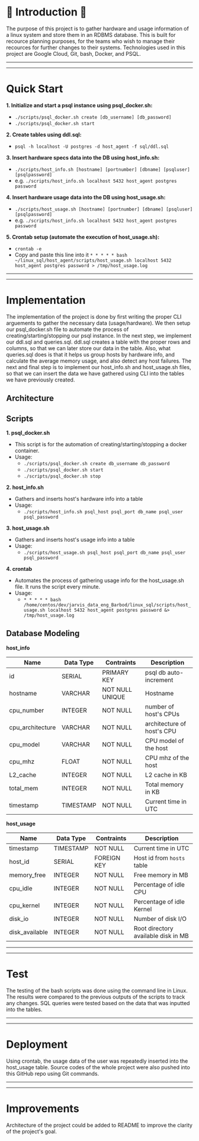 # :penguin: Introduction :penguin:
The purpose of this project is to gather hardware and usage information of a linux system and store them in an RDBMS database. This is built for recource planning purposes, for the teams who wish to manage their recources for further changes to their systems. Technologies used in this project are Google Cloud, Git, bash, Docker, and PSQL.

-----------------------------------------------------------------------------------------------------------------------------------------------------------------------
-----------------------------------------------------------------------------------------------------------------------------------------------------------------------

# Quick Start
**1. Initialize and start a psql instance using psql_docker.sh:**
  - `./scripts/psql_docker.sh create [db_username] [db_password]`
  - `./scripts/psql_docker.sh start`

**2. Create tables using ddl.sql:**
  - `psql -h localhost -U postgres -d host_agent -f sql/ddl.sql`

**3. Insert hardware specs data into the DB using host_info.sh:**
  - `./scripts/host_info.sh [hostname] [portnumber] [dbname] [psqluser] [psqlpassword]`
  - e.g. `./scripts/host_info.sh localhost 5432 host_agent postgres password`

**4. Insert hardware usage data into the DB using host_usage.sh:**
  - `./scripts/host_usage.sh [hostname] [portnumber] [dbname] [psqluser] [psqlpassword]`
  - e.g. `./scripts/host_info.sh localhost 5432 host_agent postgres password`

**5. Crontab setup (automate the execution of host_usage.sh):**
  - `crontab -e`
  - Copy and paste this line into it `* * * * * bash ~/linux_sql/host_agent/scripts/host_usage.sh localhost 5432 host_agent postgres password > /tmp/host_usage.log`

-----------------------------------------------------------------------------------------------------------------------------------------------------------------------
-----------------------------------------------------------------------------------------------------------------------------------------------------------------------

# Implementation
The implementation of the project is done by first writing the proper CLI arguements to gather the necessary data (usage/hardware). We then setup our psql_docker.sh file to automate the process of creating/starting/stopping our psql instance. In the next step, we implement our ddl.sql and queries.sql. ddl.sql creates a table with the proper rows and columns, so that we can later store our data in the table. Also, what queries.sql does is that it helps us group hosts by hardware info, and calculate the average memory usage, and also detect any host failures. The next and final step is to implement our host_info.sh and host_usage.sh files, so that we can insert the data we have gathered using CLI into the tables we have previously created. 

## Architecture


## Scripts

**1. psql_docker.sh**
  - This script is for the automation of creating/starting/stopping a docker container.
  - Usage: 
    - `./scripts/psql_docker.sh create db_username db_password`
    - `./scripts/psql_docker.sh start`
    - `./scripts/psql_docker.sh stop`

**2. host_info.sh**
  - Gathers and inserts host's hardware info into a table
  - Usage:
    - `./scripts/host_info.sh psql_host psql_port db_name psql_user psql_password`

**3. host_usage.sh**
  - Gathers and inserts host's usage info into a table
  - Usage:
    - `./scripts/host_usage.sh psql_host psql_port db_name psql_user psql_password`

**4. crontab**
  - Automates the process of gathering usage info for the host_usage.sh file. It runs the script every minute.
  - Usage:
    - `* * * * * bash /home/centos/dev/jarvis_data_eng_Barbod/linux_sql/scripts/host_usage.sh localhost 5432 host_agent postgres password &> /tmp/host_usage.log`

## Database Modeling

**host_info**

|   Name   | Data Type |  Contraints  | Description |
| ---	     |	---	 |	---   |	  ---	    |
| id	     | SERIAL    | PRIMARY KEY| psql db auto-increment |
| hostname   | VARCHAR   | NOT NULL UNIQUE | Hostname |
| cpu_number | INTEGER   | NOT NULL   | number of host's CPUs |
| cpu_architecture | VARCHAR |NOT NULL| architecture of host's CPU |
| cpu_model  | VARCHAR   | NOT NULL   | CPU model of the host |
| cpu_mhz    | FLOAT     | NOT NULL   | CPU mhz of the host |
| L2_cache   | INTEGER   | NOT NULL   | L2 cache in KB |
| total_mem  | INTEGER   | NOT NULL   | Total memory in KB |
| timestamp  | TIMESTAMP | NOT NULL   | Current time in UTC |

**host_usage**

|   Name   | Data Type |  Contraints  | Description |
| ---	     |	---	 |	---   |	  ---	   |
| timestamp   | TIMESTAMP | NOT NULL   | Current time in UTC |
| host_id     | SERIAL    | FOREIGN KEY   | Host id from `hosts` table |
| memory_free | INTEGER   | NOT NULL   | Free memory in MB |
| cpu_idle    | INTEGER   | NOT NULL | Percentage of idle CPU |
| cpu_kernel  | INTEGER   | NOT NULL    | Percentage of idle Kernel |
| disk_io     | INTEGER   | NOT NULL    | Number of disk I/O |
| disk_available   | INTEGER   | NOT NULL   | Root directory available disk in MB |

-----------------------------------------------------------------------------------------------------------------------------------------------------------------------
-----------------------------------------------------------------------------------------------------------------------------------------------------------------------

# Test
The testing of the bash scripts was done using the command line in Linux. The results were compared to the previous outputs of the scripts to track any changes. SQL queries were tested based on the data that was inputted into the tables.

-----------------------------------------------------------------------------------------------------------------------------------------------------------------------
-----------------------------------------------------------------------------------------------------------------------------------------------------------------------

# Deployment
Using crontab, the usage data of the user was repeatedly inserted into the host_usage table. Source codes of the whole project were also pushed into this GitHub repo using Git commands.

-----------------------------------------------------------------------------------------------------------------------------------------------------------------------
-----------------------------------------------------------------------------------------------------------------------------------------------------------------------

# Improvements
Architecture of the project could be added to README to improve the clarity of the project's goal.

